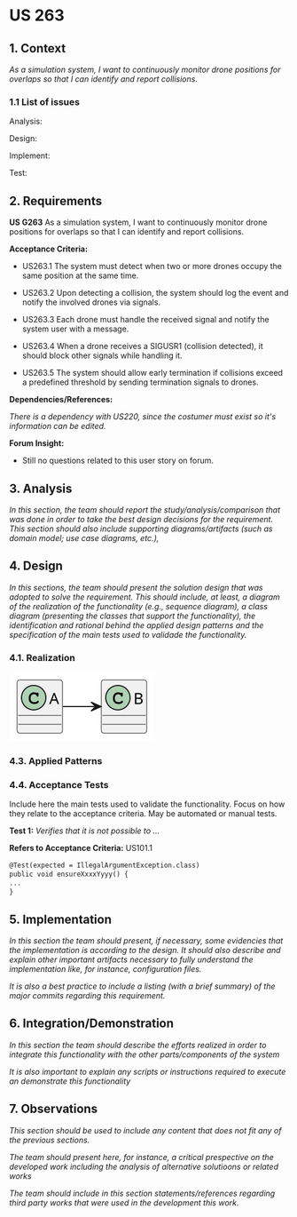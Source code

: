 
# US 263

## 1. Context

*As a simulation system, I want to continuously monitor drone positions for overlaps so that I can identify and report collisions.*

### 1.1 List of issues

Analysis:

Design:

Implement:

Test:


## 2. Requirements

**US G263** As a simulation system, I want to continuously monitor drone positions for overlaps so that I can identify and report collisions.

**Acceptance Criteria:**

- US263.1 The system must detect when two or more drones occupy the same position at the same time.

- US263.2 Upon detecting a collision, the system should log the event and notify the involved drones via signals.

- US263.3 Each drone must handle the received signal and notify the system user with a message.

- US263.4 When a drone receives a SIGUSR1 (collision detected), it should block other signals while handling it.

- US263.5 The system should allow early termination if collisions exceed a predefined threshold by sending termination signals to drones.


**Dependencies/References:**

*There is a dependency with US220, since the costumer must exist so it's information can be edited.*

**Forum Insight:**

* Still no questions related to this user story on forum.

## 3. Analysis

*In this section, the team should report the study/analysis/comparison that was done in order to take the best design decisions for the requirement. This section should also include supporting diagrams/artifacts (such as domain model; use case diagrams, etc.),*

## 4. Design

*In this sections, the team should present the solution design that was adopted to solve the requirement. This should include, at least, a diagram of the realization of the functionality (e.g., sequence diagram), a class diagram (presenting the classes that support the functionality), the identification and rational behind the applied design patterns and the specification of the main tests used to validade the functionality.*

### 4.1. Realization

![a class diagram](class-diagram-01.svg "A Class Diagram")

### 4.3. Applied Patterns

### 4.4. Acceptance Tests

Include here the main tests used to validate the functionality. Focus on how they relate to the acceptance criteria. May be automated or manual tests.

**Test 1:** *Verifies that it is not possible to ...*

**Refers to Acceptance Criteria:** US101.1


```
@Test(expected = IllegalArgumentException.class)
public void ensureXxxxYyyy() {
...
}
````

## 5. Implementation

*In this section the team should present, if necessary, some evidencies that the implementation is according to the design. It should also describe and explain other important artifacts necessary to fully understand the implementation like, for instance, configuration files.*

*It is also a best practice to include a listing (with a brief summary) of the major commits regarding this requirement.*

## 6. Integration/Demonstration

*In this section the team should describe the efforts realized in order to integrate this functionality with the other parts/components of the system*

*It is also important to explain any scripts or instructions required to execute an demonstrate this functionality*

## 7. Observations

*This section should be used to include any content that does not fit any of the previous sections.*

*The team should present here, for instance, a critical prespective on the developed work including the analysis of alternative solutioons or related works*

*The team should include in this section statements/references regarding third party works that were used in the development this work.*
```
